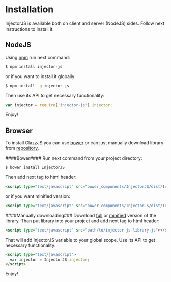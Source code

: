 Installation
============

InjectorJS is available both on client and server (NodeJS) sides. Follow next instructions to install it.

NodeJS
------

Using [npm](https://npmjs.org/) run next command:
```sh
$ npm install injector-js
```
or if you want to install it globally:
```sh
$ npm install -g injector-js
```

Then use its API to get necessary functionality:
```js
var injector = require('injector-js').injector;
```

Enjoy!


Browser
-------

To install ClazzJS you can use [bower](http://bower.io/) or can just manually download library from [repository](../dist).

####Bower####
Run next command from your project directory:
```sh
$ bower install InjectorJS
```

Then add next tag to html header:
```html
<script type="text/javascript" src="bower_components/InjectorJS/dist/InjectorJS.js"></script>
```
or if you want minified version:
```html
<script type="text/javascript" src="bower_components/InjectorJS/dist/InjectorJS.min.js"></script>
```

####Manually downloading###
Download [full](../dist/InjectorJS.js) or [minified](../dist/InjectorJS.min.js) version of the library. Than put library into your project and add next tag to html header:
```html
<script type="text/javascript" src="path/to/injector-js-library.js"></script>
```

That will add InjectorJS variable to your global scope. Use its API to get necessary functionality:
```html
<script type="text/javascript">
  var injector = InjectorJS.injector;
</script>
```

Enjoy!
